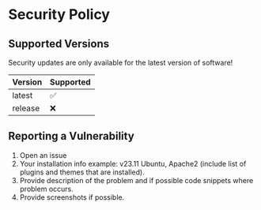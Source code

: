 # Security Policy

## Supported Versions

Security updates are only available for the latest version of software!

| Version | Supported          |
| ------- | ------------------ |
| latest  | :white_check_mark: |
| release | :x:                |

## Reporting a Vulnerability

1. Open an issue
2. Your installation info example: v23.11 Ubuntu, Apache2 (include list of plugins and themes that are installed).
3. Provide description of the problem and if possible code snippets where problem occurs.
4. Provide screenshots if possible.


